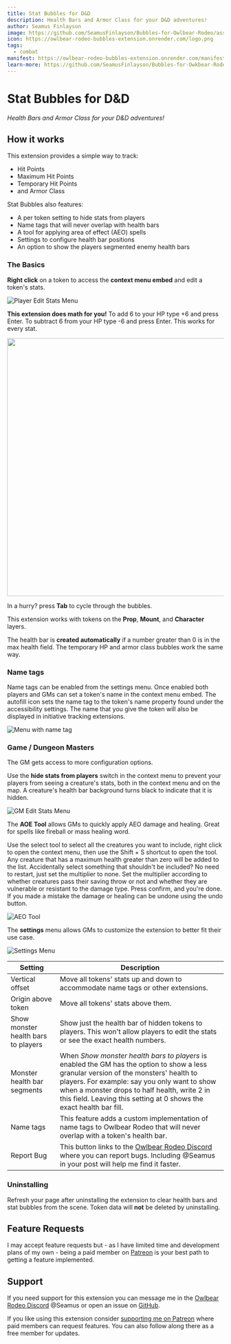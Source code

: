 ```yaml
---
title: Stat Bubbles for D&D
description: Health Bars and Armor Class for your D&D adventures!
author: Seamus Finlayson
image: https://github.com/SeamusFinlayson/Bubbles-for-Owlbear-Rodeo/assets/77430559/c8871bc3-b27c-424e-b15b-5fd44a8f53ec
icon: https://owlbear-rodeo-bubbles-extension.onrender.com/logo.png
tags:
  - combat
manifest: https://owlbear-rodeo-bubbles-extension.onrender.com/manifest.json
learn-more: https://github.com/SeamusFinlayson/Bubbles-for-Owkbear-Rodeo
---
```


# Stat Bubbles for D&D

_Health Bars and Armor Class for your D&D adventures!_

## How it works

This extension provides a simple way to track:

- Hit Points
- Maximum Hit Points
- Temporary Hit Points
- and Armor Class

Stat Bubbles also features:

- A per token setting to hide stats from players
- Name tags that will never overlap with health bars
- A tool for applying area of effect (AEO) spells
- Settings to configure health bar positions
- An option to show the players segmented enemy health bars

### The Basics

**Right click** on a token to access the **context menu embed** and edit a token's stats.

![Player Edit Stats Menu](https://github.com/SeamusFinlayson/Bubbles-for-Owlbear-Rodeo/assets/77430559/dde2df48-cb42-4a92-9a44-400a3ae1c2af)

**This extension does math for you!** To add 6 to your HP type +6 and press Enter. To subtract 6 from your HP type -6 and press Enter. This works for every stat.

<img name="Inline Math Demo" src="https://github.com/SeamusFinlayson/Bubbles-for-Owlbear-Rodeo/assets/77430559/b261ac10-c4be-4a39-bdb1-53c11005d8db" width=600>

In a hurry? press **Tab** to cycle through the bubbles.

This extension works with tokens on the **Prop**, **Mount**, and **Character** layers.

The health bar is **created automatically** if a number greater than 0 is in the max health field. The temporary HP and armor class bubbles work the same way.

### Name tags

Name tags can be enabled from the settings menu. Once enabled both players and GMs can set a token's name in the context menu embed. The autofill icon sets the name tag to the token's name property found under the accessibility settings. The name that you give the token will also be displayed in initiative tracking extensions.

![Menu with name tag](https://github.com/SeamusFinlayson/Bubbles-for-Owlbear-Rodeo/assets/77430559/d33baca1-b430-4251-b326-26cd2e446b7d)

### Game / Dungeon Masters

The GM gets access to more configuration options.

Use the **hide stats from players** switch in the context menu to prevent your players from seeing a creature's stats, both in the context menu and on the map. A creature's health bar background turns black to indicate that it is hidden.

![GM Edit Stats Menu](https://github.com/SeamusFinlayson/Bubbles-for-Owlbear-Rodeo/assets/77430559/f2d8c675-a115-43a6-827e-a9a24c2f4324)

The **AOE Tool** allows GMs to quickly apply AEO damage and healing. Great for spells like fireball or mass healing word.

Use the select tool to select all the creatures you want to include, right click to open the context menu, then use the Shift + S shortcut to open the tool. Any creature that has a maximum health greater than zero will be added to the list. Accidentally select something that shouldn't be included? No need to restart, just set the multiplier to none. Set the multiplier according to whether creatures pass their saving throw or not and whether they are vulnerable or resistant to the damage type. Press confirm, and you're done. If you made a mistake the damage or healing can be undone using the undo button.

![AEO Tool](https://github.com/SeamusFinlayson/Bubbles-for-Owlbear-Rodeo/assets/77430559/5d9a0f64-606f-47c4-97b5-6a9770db44eb)

The **settings** menu allows GMs to customize the extension to better fit their use case.

![Settings Menu](https://github.com/SeamusFinlayson/Bubbles-for-Owlbear-Rodeo/assets/77430559/9237a415-9dce-41fc-bab8-2e758cd909e6)

| Setting                             | Description                                                                                                                                                                                                                                                                                                   |
| ----------------------------------- | ------------------------------------------------------------------------------------------------------------------------------------------------------------------------------------------------------------------------------------------------------------------------------------------------------------- |
| Vertical offset                     | Move all tokens' stats up and down to accommodate name tags or other extensions.                                                                                                                                                                                                                              |
| Origin above token                  | Move all tokens' stats above them.                                                                                                                                                                                                                                                                            |
| Show monster health bars to players | Show just the health bar of hidden tokens to players. This won't allow players to edit the stats or see the exact health numbers.                                                                                                                                                                             |
| Monster health bar segments         | When _Show monster health bars to players_ is enabled the GM has the option to show a less granular version of the monsters' health to players. For example: say you only want to show when a monster drops to half health, write 2 in this field. Leaving this setting at 0 shows the exact health bar fill. |
| Name tags                           | This feature adds a custom implementation of name tags to Owlbear Rodeo that will never overlap with a token's health bar.                                                                                                                                                                                    |
| Report Bug                          | This button links to the [Owlbear Rodeo Discord](https://discord.gg/WMp9bky4be) where you can report bugs. Including @Seamus in your post will help me find it faster.                                                                                                                                        |

### Uninstalling

Refresh your page after uninstalling the extension to clear health bars and stat bubbles from the scene. Token data will **not** be deleted by uninstalling.

## Feature Requests

I may accept feature requests but - as I have limited time and development plans of my own - being a paid member on [Patreon](https://www.patreon.com/SeamusFinlayson) is your best path to getting a feature implemented.

## Support

If you need support for this extension you can message me in the [Owlbear Rodeo Discord](https://discord.gg/yWSErB6Qaj) @Seamus or open an issue on [GitHub](https://github.com/SeamusFinlayson/Bubbles-for-Owkbear-Rodeo).

If you like using this extension consider [supporting me on Patreon](https://www.patreon.com/SeamusFinlayson) where paid members can request features. You can also follow along there as a free member for updates.
